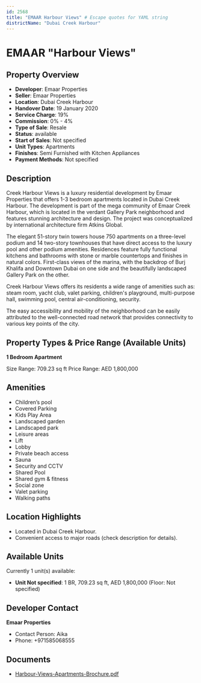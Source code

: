 ```yaml
---
id: 2568
title: "EMAAR Harbour Views" # Escape quotes for YAML string
districtName: "Dubai Creek Harbour"
---
```


# EMAAR "Harbour Views"

## Property Overview
- **Developer**: Emaar Properties
- **Seller**: Emaar Properties
- **Location**: Dubai Creek Harbour
- **Handover Date**: 19 January 2020
- **Service Charge**: 19%
- **Commission**: 0% - 4%
- **Type of Sale**: Resale
- **Status**: available
- **Start of Sales**: Not specified
- **Unit Types**: Apartments
- **Finishes**: Semi Furnished with Kitchen Appliances
- **Payment Methods**: Not specified

## Description
Creek Harbour Views is a luxury residential development by Emaar Properties that offers 1-3 bedroom apartments located in Dubai Creek Harbour. The development is part of the mega community of Emaar Creek Harbour, which is located in the verdant Gallery Park neighborhood and features stunning architecture and design. The project was conceptualized by international architecture firm Atkins Global. 

The elegant 51-story twin towers house 750 apartments on a three-level podium and 14 two-story townhouses that have direct access to the luxury pool and other podium amenities. Residences feature fully functional kitchens and bathrooms with stone or marble countertops and finishes in natural colors. First-class views of the marina, with the backdrop of Burj Khalifa and Downtown Dubai on one side and the beautifully landscaped Gallery Park on the other.

Creek Harbour Views offers its residents a wide range of amenities such as: steam room, yacht club, valet parking, children's playground, multi-purpose hall, swimming pool, central air-conditioning, security.

The easy accessibility and mobility of the neighborhood can be easily attributed to the well-connected road network that provides connectivity to various key points of the city.

## Property Types & Price Range (Available Units)
**1 Bedroom Apartment**

Size Range: 709.23 sq ft
Price Range: AED 1,800,000

## Amenities
- Children’s pool
- Covered Parking
- Kids Play Area
- Landscaped garden
- Landscaped park
- Leisure areas
- Lift
- Lobby
- Private beach access
- Sauna
- Security and CCTV
- Shared Pool
- Shared gym & fitness
- Social zone
- Valet parking
- Walking paths

## Location Highlights
- Located in Dubai Creek Harbour.
- Convenient access to major roads (check description for details).

## Available Units
Currently 1 unit(s) available:
- **Unit Not specified**: 1 BR, 709.23 sq ft, AED 1,800,000 (Floor: Not specified)

## Developer Contact
**Emaar Properties**
- Contact Person: Aika
- Phone: +971585068555

## Documents
- [Harbour-Views-Apartments-Brochure.pdf](https://cdn.geniemap.net/2024/07/19/zwTVQ7N1FFvyAtEf5wNvDazzI5LwZg0c2CZIwChV.pdf)
